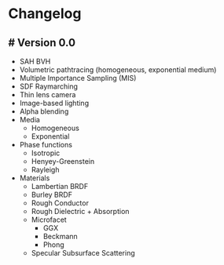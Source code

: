 # Changelog
## # Version **0.0**
- SAH BVH
- Volumetric pathtracing (homogeneous, exponential medium)
- Multiple Importance Sampling (MIS)
- SDF Raymarching
- Thin lens camera
- Image-based lighting
- Alpha blending
- Media
  - Homogeneous
  - Exponential
- Phase functions
  - Isotropic
  - Henyey-Greenstein
  - Rayleigh
- Materials
  - Lambertian BRDF
  - Burley BRDF
  - Rough Conductor
  - Rough Dielectric + Absorption
  - Microfacet
    - GGX
    - Beckmann
    - Phong
  - Specular Subsurface Scattering
